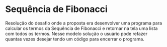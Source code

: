 
# Sequência de Fibonacci

Resolução do desafio onde a proposta era desenvolver uma programa para calcular os termos da Sequência de Fibonacci e retornar na tela uma lista com todos os termos. Nesse modelo solução o usuário pode refazer quantas vezes desejar tendo um código para encerrar o programa.

